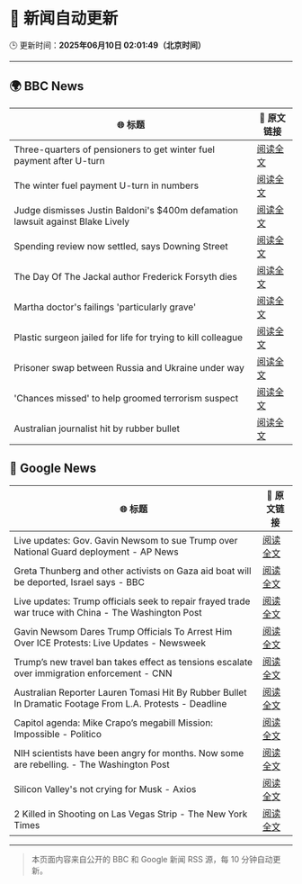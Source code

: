 # 🧠 新闻自动更新

🕒 更新时间：**2025年06月10日 02:01:49（北京时间）**

---

## 🌍 BBC News

| 🌐 标题 | 🔗 原文链接 |
|--------|-------------|
| Three-quarters of pensioners to get winter fuel payment after U-turn | [阅读全文](https://www.bbc.com/news/articles/cn4gnk7g228o) |
| The winter fuel payment U-turn in numbers | [阅读全文](https://www.bbc.com/news/articles/c79eg2x5qnno) |
| Judge dismisses Justin Baldoni's $400m defamation lawsuit against Blake Lively | [阅读全文](https://www.bbc.com/news/articles/cp3n0d115n0o) |
| Spending review now settled, says Downing Street | [阅读全文](https://www.bbc.com/news/articles/c1de1dngq77o) |
| The Day Of The Jackal author Frederick Forsyth dies | [阅读全文](https://www.bbc.com/news/articles/czj4ljxv17xo) |
| Martha doctor's failings 'particularly grave' | [阅读全文](https://www.bbc.com/news/articles/cn9jnwvgenjo) |
| Plastic surgeon jailed for life for trying to kill colleague | [阅读全文](https://www.bbc.com/news/articles/c8re2x4856yo) |
| Prisoner swap between Russia and Ukraine under way | [阅读全文](https://www.bbc.com/news/articles/c20q4wgx5xxo) |
| 'Chances missed' to help groomed terrorism suspect | [阅读全文](https://www.bbc.com/news/articles/cpd473wpw82o) |
| Australian journalist hit by rubber bullet | [阅读全文](https://www.bbc.com/news/videos/c98p008kxn1o) |

## 📰 Google News

| 🌐 标题 | 🔗 原文链接 |
|--------|-------------|
| Live updates: Gov. Gavin Newsom to sue Trump over National Guard deployment - AP News | [阅读全文](https://news.google.com/rss/articles/CBMiZ0FVX3lxTE1QMU1PYVhqSnFyVGRYOGdwX1R0Ni0xTGstT1Z0ZUNQajI0eE5oTFJOeENDbXQwTWhUdkNEVWZuUG0tTnZTWWpDQm9COUVkOHhQZmhQSHZxSXpGZmtBaWZBUlBxYnZiemc?oc=5) |
| Greta Thunberg and other activists on Gaza aid boat will be deported, Israel says - BBC | [阅读全文](https://news.google.com/rss/articles/CBMiVEFVX3lxTFBRM2NoRXEwTWp4b2tYdWRCZEVQQnBrcEhaZk9RdGlZZUNJYjk0WkZ5Q3RDQ0RPZDB6ZFFYZGFqUHpjYkt4WU5zandGZFVvUlZfY2QtUg?oc=5) |
| Live updates: Trump officials seek to repair frayed trade war truce with China - The Washington Post | [阅读全文](https://news.google.com/rss/articles/CBMifkFVX3lxTE00YVpJWEFRTkNBdnYxT05fQWQzYjhHdlNFUFZHREoyQzNSU2J5RlZMY0k3VzBoMVZmVVZoNlBYbjZUY2ROSWR0X0stcnpteE9sLUh4Y2tkbURESUNJbHBPdzNyRHVRZWZ6NGc3VjVXaUdqMnRMQTU3ZEU2Tkxndw?oc=5) |
| Gavin Newsom Dares Trump Officials To Arrest Him Over ICE Protests: Live Updates - Newsweek | [阅读全文](https://news.google.com/rss/articles/CBMinAFBVV95cUxOd05OQVNBNTdmMDA2OUN2ZjU1R1d0dDlTMkU1ZklNZHVyZ0dNcEtHMFJxb25KTm5CZ0I1R1dpYmNpcjNtejRza1M0R1Z3Y2M3N3l4NHRIV2k3dV9Sb3NZdThITHNSejZWWGRDc2FIZXZNcHFqMkxTeGZ2UkJzaVc4Snd0MnF0djJTejlEc2VveUUzUk13V0I3aEtRbnM?oc=5) |
| Trump’s new travel ban takes effect as tensions escalate over immigration enforcement - CNN | [阅读全文](https://news.google.com/rss/articles/CBMiX0FVX3lxTE9FaWFadW1KNGU4VEhVS2R4T1A3SlpZVXdhcHVIazZ2S280LXJvaEhROHdHSGpHMHQtcFU5b2Q4bFJuX1RXQkxmdUstWHdCVFU3ZXg1UmlSenkwWElORl9n0gFkQVVfeXFMUExtOUJnLWxMTXFTQkpWd2t5c1pmbDJUaUhlNUtzY05LYWlnUFN2UmtCX3h2RHNfc1g5WC1mMWJzcUJIUGdUZXZ6RC1zNGtxR0h2ZUZ4Rm9DeWtoWVU4WnF4bk5CNg?oc=5) |
| Australian Reporter Lauren Tomasi Hit By Rubber Bullet In Dramatic Footage From L.A. Protests - Deadline | [阅读全文](https://news.google.com/rss/articles/CBMijgFBVV95cUxQLVVNWnQtTzduZGRtOWNBSG5yX1puZUhGRTZ1WXhic2E0UmM0Wkl6YkVRSUtYMkV2di1Vai11WEF2YWk5RXNsWUtWWnljVl9XMkt5blhqcWwtTTNqUktPeUxHWWhJT0w4LUxMVzhCLWRoY01sOVZhTjZqc3dFZFNZWEJTTzZfZ1VtT0RYUWRn?oc=5) |
| Capitol agenda: Mike Crapo’s megabill Mission: Impossible - Politico | [阅读全文](https://news.google.com/rss/articles/CBMijgFBVV95cUxOZHFsM0N0ZkM3X2VvLXlBbFNjck9iYkRiRW1vX2lvM1ljYXozYnlPZHBkamluSDkyNVZNNVM1WjNNZFdRcS1wYkp0aURtaUlmenhhQUlpVlNYMVhPY0FRd0N0RDBCLVhYbUx6UUpoQlV4WjZpUDVnWDdWV1F1NHpuR29hanRNYUpyZF91bnlB?oc=5) |
| NIH scientists have been angry for months. Now some are rebelling. - The Washington Post | [阅读全文](https://news.google.com/rss/articles/CBMilwFBVV95cUxOOHByeUJrNnpPRmYyR2RKOEtHZXpWSUFtaTY0bmU3cl9DTVZ2MDNid01WNEQ0N01jMFo3Nk82SkdpTmgzMVF4VktLZEc1Ukc0OGFzQmFDOFR5NDRWMjkzaGhrcElyRlg0M2xoNXZxRVlaYlB6UURsUE5ydXFrVVplYkgyLTVERmdSYWdYNE5kUHpBX0NZT2R3?oc=5) |
| Silicon Valley's not crying for Musk - Axios | [阅读全文](https://news.google.com/rss/articles/CBMibEFVX3lxTE9xU0V0S0dfTjVFUHBMblhaR3FMMDZ5WF9hR3hFOXdiUmdPMEw2ZDV2Tlo5Q2ltbUEwTUFwRXJUcFdPZzJVTFpmME5pV0Fia0p0Mkk0VUhaMnFNc0RBWnBiOVYzRDA5Mkg4cF83Mg?oc=5) |
| 2 Killed in Shooting on Las Vegas Strip - The New York Times | [阅读全文](https://news.google.com/rss/articles/CBMif0FVX3lxTFBGYUNhUVZIQVFHSTk0MmFQRUU5THFEaG0zUE45S1U3TVBITlZIa0RyLVpHUmhOcDRTVVRUQ0N0bldkNDB4Z2ZJd2ZyX3VFWVh6TUFlZXpxNzRDTUo0aXloLVRwYmhTaFJuN2o2bkxiVm90b2xXMm9IcmtYUjA0eWM?oc=5) |

---
> 本页面内容来自公开的 BBC 和 Google 新闻 RSS 源，每 10 分钟自动更新。